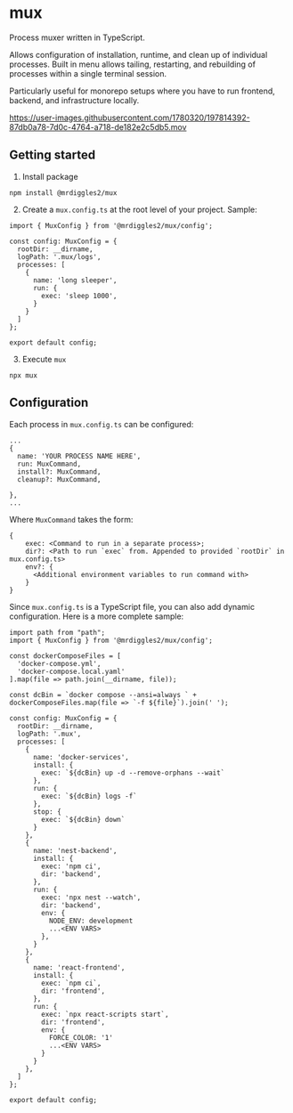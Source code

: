 # mux

Process muxer written in TypeScript.

Allows configuration of installation, runtime, and clean up of individual processes. Built in menu allows tailing, restarting, and rebuilding of processes within a single terminal session.

Particularly useful for monorepo setups where you have to run frontend, backend, and infrastructure locally.

https://user-images.githubusercontent.com/1780320/197814392-87db0a78-7d0c-4764-a718-de182e2c5db5.mov

## Getting started

1. Install package

```
npm install @mrdiggles2/mux
```

2. Create a `mux.config.ts` at the root level of your project. Sample:

```
import { MuxConfig } from '@mrdiggles2/mux/config';

const config: MuxConfig = {
  rootDir: __dirname,
  logPath: '.mux/logs',
  processes: [
    {
      name: 'long sleeper',
      run: {
        exec: 'sleep 1000',
      }
    }
  ]
};

export default config;
```

3. Execute `mux`

```
npx mux
```

## Configuration

Each process in `mux.config.ts` can be configured:

```
...
{
  name: 'YOUR PROCESS NAME HERE',
  run: MuxCommand,
  install?: MuxCommand,
  cleanup?: MuxCommand,

},
...
```

Where `MuxCommand` takes the form:

```
{
    exec: <Command to run in a separate process>;
    dir?: <Path to run `exec` from. Appended to provided `rootDir` in mux.config.ts>
    env?: {
      <Additional environment variables to run command with>
    }
}
```

Since `mux.config.ts` is a TypeScript file, you can also add dynamic configuration. Here is a more complete sample:

```
import path from "path";
import { MuxConfig } from '@mrdiggles2/mux/config';

const dockerComposeFiles = [
  'docker-compose.yml',
  'docker-compose.local.yaml'
].map(file => path.join(__dirname, file));

const dcBin = `docker compose --ansi=always ` + dockerComposeFiles.map(file => `-f ${file}`).join(' ');

const config: MuxConfig = {
  rootDir: __dirname,
  logPath: '.mux',
  processes: [
    {
      name: 'docker-services',
      install: {
        exec: `${dcBin} up -d --remove-orphans --wait`
      },
      run: {
        exec: `${dcBin} logs -f`
      },
      stop: {
        exec: `${dcBin} down`
      }
    },
    {
      name: 'nest-backend',
      install: {
        exec: 'npm ci',
        dir: 'backend',
      },
      run: {
        exec: 'npx nest --watch',
        dir: 'backend',
        env: {
          NODE_ENV: development
          ...<ENV VARS>
        },
      }
    },
    {
      name: 'react-frontend',
      install: {
        exec: `npm ci`,
        dir: 'frontend',
      },
      run: {
        exec: `npx react-scripts start`,
        dir: 'frontend',
        env: {
          FORCE_COLOR: '1'
          ...<ENV VARS>
        }
      }
    },
  ]
};

export default config;
```
